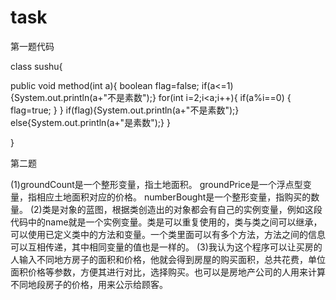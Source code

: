 # task
第一题代码

class sushu{

public void method(int a){
    boolean flag=false;
    if(a<=1){System.out.println(a+"不是素数");}
    for(int i=2;i<a;i++){
        if(a%i==0) {
            flag=true;
        }
    }
    if(flag){System.out.println(a+"不是素数");}
    else{System.out.println(a+"是素数");}
    }

}

第二题

(1)groundCount是一个整形变量，指土地面积。
   groundPrice是一个浮点型变量，指相应土地面积对应的价格。
   numberBought是一个整形变量，指购买的数量。
(2)类是对象的蓝图，根据类创造出的对象都会有自己的实例变量，例如这段代码中的name就是一个实例变量。类是可以重复使用的，类与类之间可以继承，可以使用已定义类中的方法和变量。一个类里面可以有多个方法，方法之间的信息可以互相传递，其中相同变量的值也是一样的。
(3)我认为这个程序可以让买房的人输入不同地方房子的面积和价格，他就会得到房屋的购买面积，总共花费，单位面积价格等参数，方便其进行对比，选择购买。也可以是房地产公司的人用来计算不同地段房子的价格，用来公示给顾客。
